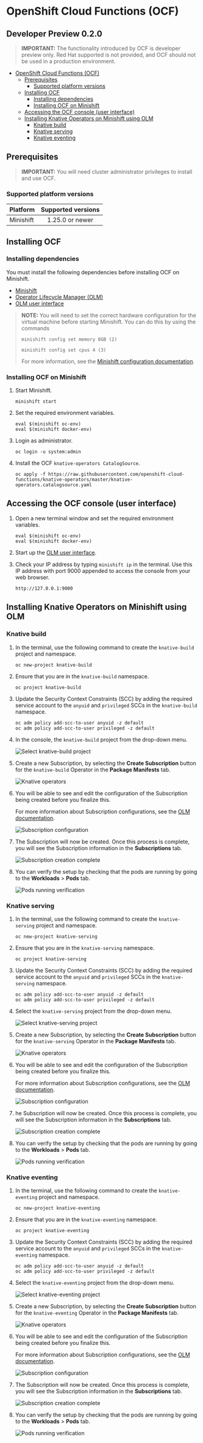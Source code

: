 # OpenShift Cloud Functions (OCF)
Developer Preview 0.2.0
------

> **IMPORTANT:** The functionality introduced by OCF is developer preview only. Red Hat supported is not provided, and OCF should not be used in a production environment.

<!-- TOC depthFrom:1 depthTo:6 withLinks:1 updateOnSave:1 orderedList:0 -->

- [OpenShift Cloud Functions (OCF)](#openshift-cloud-functions-ocf)
	- [Prerequisites](#prerequisites)
		- [Supported platform versions](#supported-platform-versions)
	- [Installing OCF](#installing-ocf)
		- [Installing dependencies](#installing-dependencies)
		- [Installing OCF on Minishift](#installing-ocf-on-minishift)
	- [Accessing the OCF console (user interface)](#accessing-the-ocf-console-user-interface)
	- [Installing Knative Operators on Minishift using OLM](#installing-knative-operators-on-minishift-using-olm)
		- [Knative build](#knative-build)
		- [Knative serving](#knative-serving)
		- [Knative eventing](#knative-eventing)

<!-- /TOC -->

## Prerequisites

> **IMPORTANT:** You will need cluster administrator privileges to install and use OCF.

### Supported platform versions

| Platform        | Supported versions           |
| ------------- |:-------------:|
| Minishift      | 1.25.0 or newer |


## Installing OCF

### Installing dependencies

You must install the following dependencies before installing OCF on Minishift.

- [Minishift](https://docs.okd.io/latest/minishift/getting-started/installing.html)
- [Operator Lifecycle Manager (OLM)](https://github.com/operator-framework/operator-lifecycle-manager/blob/master/Documentation/install/install.md#install-the-latest-release-version-of-olm-for-okd)
- [OLM user interface](https://github.com/operator-framework/operator-lifecycle-manager#user-interface)

> **NOTE:** You will need to set the correct hardware configuration for the virtual machine before starting Minishift. You can do this by using the commands
>
>   `minishift config set memory 8GB (2)`  
>
>    `minishift config set cpus 4 (3)`  
>
> For more information, see the [Minishift configuration documentation](https://docs.okd.io/latest/minishift/command-ref/minishift_config.html).

### Installing OCF on Minishift

1. Start Minishift.

   `minishift start`  

2. Set the required environment variables.

   `eval $(minishift oc-env)`  
   `eval $(minishift docker-env)`  

3. Login as administrator.

   `oc login -u system:admin`  

4. Install the OCF `knative-operators CatalogSource`.

   `oc apply -f https://raw.githubusercontent.com/openshift-cloud-functions/knative-operators/master/knative-operators.catalogsource.yaml`  

## Accessing the OCF console (user interface)

1. Open a new terminal window and set the required environment variables.

   `eval $(minishift oc-env)`  
   `eval $(minishift docker-env)`

2. Start up the [OLM user interface](https://github.com/operator-framework/operator-lifecycle-manager#user-interface).

3. Check your IP address by typing `minishift ip` in the terminal. Use this IP address with port 9000 appended to access the console from your web browser.

   `http://127.0.0.1:9000`


## Installing Knative Operators on Minishift using OLM

### Knative build

1. In the terminal, use the following command to create the `knative-build` project and namespace.

   `oc new-project knative-build`  

2. Ensure that you are in the `knative-build` namespace.

   `oc project knative-build`  

3. Update the Security Context Constraints (SCC) by adding the required service account to the `anyuid` and `privileged` SCCs in the `knative-build` namespace.

   `oc adm policy add-scc-to-user anyuid -z default`  
   `oc adm policy add-scc-to-user privileged -z default`  

4. In the console, the `knative-build` project from the drop-down menu.

   ![Select knative-build project](images/build-proj.png)  

5. Create a new Subscription, by selecting the **Create Subscription** button for the `knative-build` Operator in the **Package Manifests** tab.

   ![Knative operators](images/ops-for-subs.png "Logo Title Text 1")  

6. You will be able to see and edit the configuration of the Subscription being created before you finalize this.

   For more information about Subscription configurations, see the [OLM documentation](https://github.com/operator-framework/operator-lifecycle-manager#discovery-catalogs-and-automated-upgrades).  

   ![Subscription configuration](images/sub-config-build.png "Logo Title Text 1")  

7. The Subscription will now be created. Once this process is complete, you will see the Subscription information in the **Subscriptions** tab.

   ![Subscription creation complete](images/confirmation-build.png "Subscriptions tab")  

8. You can verify the setup by checking that the pods are running by going to the **Workloads** > **Pods** tab.

   ![Pods running verification](images/pods-build.png "Pods tab")  

### Knative serving

1. In the terminal, use the following command to create the `knative-serving` project and namespace.

   `oc new-project knative-serving`  

2. Ensure that you are in the `knative-serving` namespace.

   `oc project knative-serving`  

3. Update the Security Context Constraints (SCC) by adding the required service account to the `anyuid` and `privileged` SCCs in the `knative-serving` namespace.

   `oc adm policy add-scc-to-user anyuid -z default`  
   `oc adm policy add-scc-to-user privileged -z default`  

4. Select the `knative-serving` project from the drop-down menu.

   ![Select knative-serving project](images/serving-proj.png)   

5. Create a new Subscription, by selecting the **Create Subscription** button for the `knative-serving` Operator in the **Package Manifests** tab.

   ![Knative operators](images/ops-for-subs.png "Logo Title Text 1")  

6. You will be able to see and edit the configuration of the Subscription being created before you finalize this.

   For more information about Subscription configurations, see the [OLM documentation](https://github.com/operator-framework/operator-lifecycle-manager#discovery-catalogs-and-automated-upgrades).  

   ![Subscription configuration](images/sub-config-serving.png "Logo Title Text 1")  

7. he Subscription will now be created. Once this process is complete, you will see the Subscription information in the **Subscriptions** tab.

   ![Subscription creation complete](images/confirmation-serving.png "Subscriptions tab")  

8. You can verify the setup by checking that the pods are running by going to the **Workloads** > **Pods** tab.

   ![Pods running verification](images/pods-serving.png "Pods tab")  

### Knative eventing

1. In the terminal, use the following command to create the `knative-eventing` project and namespace.

   `oc new-project knative-eventing`  

2. Ensure that you are in the `knative-eventing` namespace.

   `oc project knative-eventing`  

3. Update the Security Context Constraints (SCC) by adding the required service account to the `anyuid` and `privileged` SCCs in the `knative-eventing` namespace.

   `oc adm policy add-scc-to-user anyuid -z default`  
   `oc adm policy add-scc-to-user privileged -z default`  

4. Select the `knative-eventing` project from the drop-down menu.

   ![Select knative-eventing project](images/eventing-proj.png)  

5. Create a new Subscription, by selecting the **Create Subscription** button for the `knative-eventing` Operator in the **Package Manifests** tab.

   ![Knative operators](images/ops-for-subs.png "Logo Title Text 1")  

6. You will be able to see and edit the configuration of the Subscription being created before you finalize this.

   For more information about Subscription configurations, see the [OLM documentation](https://github.com/operator-framework/operator-lifecycle-manager#discovery-catalogs-and-automated-upgrades).  

   ![Subscription configuration](images/sub-config-eventing.png "Logo Title Text 1")  

7. The Subscription will now be created. Once this process is complete, you will see the Subscription information in the **Subscriptions** tab.

   ![Subscription creation complete](images/confirmation-eventing.png "Subscriptions tab")  

8. You can verify the setup by checking that the pods are running by going to the **Workloads** > **Pods** tab.

   ![Pods running verification](images/pods-eventing.png "Pods tab")  
